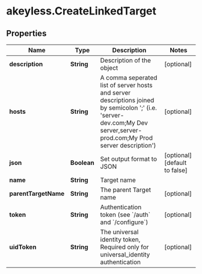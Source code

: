 # akeyless.CreateLinkedTarget

## Properties

Name | Type | Description | Notes
------------ | ------------- | ------------- | -------------
**description** | **String** | Description of the object | [optional] 
**hosts** | **String** | A comma seperated list of server hosts and server descriptions joined by semicolon &#39;;&#39; (i.e. &#39;server-dev.com;My Dev server,server-prod.com;My Prod server description&#39;) | [optional] 
**json** | **Boolean** | Set output format to JSON | [optional] [default to false]
**name** | **String** | Target name | 
**parentTargetName** | **String** | The parent Target name | [optional] 
**token** | **String** | Authentication token (see &#x60;/auth&#x60; and &#x60;/configure&#x60;) | [optional] 
**uidToken** | **String** | The universal identity token, Required only for universal_identity authentication | [optional] 



